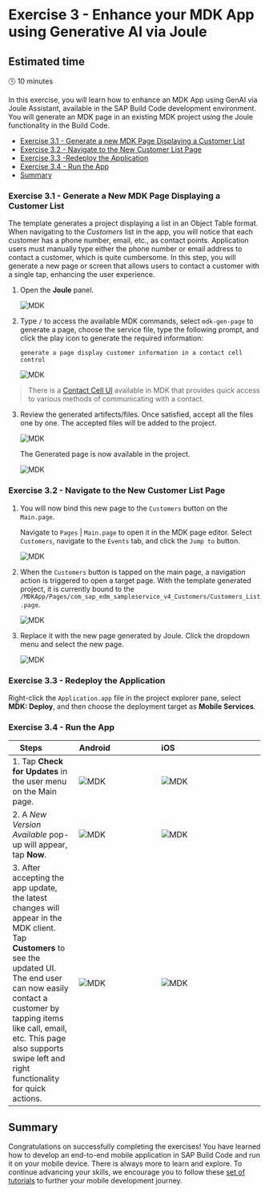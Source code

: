 # Exercise 3 - Enhance your MDK App using Generative AI via Joule

## Estimated time

:clock4: 10 minutes

In this exercise, you will learn how to enhance an MDK App using GenAI via Joule Assistant, available in the SAP Build Code development environment. You will generate an MDK page in an existing MDK project using the Joule functionality in the Build Code.

 - [Exercise 3.1 - Generate a new MDK Page Displaying a Customer List](#exercise-31---generate-a-new-mdk-page-displaying-a-customer-list)
- [Exercise 3.2 - Navigate to the New Customer List Page](#exercise-32---navigate-to-the-new-customer-list-page)
- [Exercise 3.3 -Redeploy the Application](#exercise-33---redeploy-the-application)
- [Exercise 3.4 - Run the App](#exercise-34---run-the-app)
- [Summary](#summary)

### Exercise 3.1 - Generate a New MDK Page Displaying a Customer List

The template generates a project displaying a list in an Object Table format. When navigating to the _Customers_ list in the app, you will notice that each customer has a phone number, email, etc., as contact points. Application users must manually type either the phone number or email address to contact a customer, which is quite cumbersome.
In this step, you will generate a new page or screen that allows users to contact a customer with a single tap, enhancing the user experience.

1. Open the **Joule** panel. 

    ![MDK](images/3.1.1.png) 

2. Type `/` to access the available MDK commands, select `mdk-gen-page` to generate a page, choose the service file, type the following prompt, and click the play icon to generate the required information:

    ```Text
    generate a page display customer information in a contact cell control

    ```
    ![MDK](images/3.1.2.gif) 

>There is a [Contact Cell UI](https://experience.sap.com/fiori-design-ios/article/contact-cell/) available in MDK that provides quick access to various methods of communicating with a contact. 

3. Review the generated artifects/files. Once satisfied, accept all the files one by one. The accepted files will be added to the project.

    ![MDK](images/3.1.3.png) 

    The Generated page is now available in the project.

    ![MDK](images/3.1.4.png)   

### Exercise 3.2 - Navigate to the New Customer List Page

1. You will now bind this new page to the `Customers` button on the `Main.page`. 

    Navigate to `Pages` | `Main.page` to open it in the MDK page editor. Select `Customers`, navigate to the `Events` tab, and click the `Jump to` button. 

    ![MDK](images/3.2.1.png) 

2. When the `Customers` button is tapped on the main page, a navigation action is triggered to open a target page. With the template generated project, it is currently bound to the `/MDKApp/Pages/com_sap_edm_sampleservice_v4_Customers/Customers_List.page`. 

    ![MDK](images/3.2.2.png) 

3. Replace it with the new page generated by Joule. Click the dropdown menu and select the new page.

    ![MDK](images/3.2.3.png) 


### Exercise 3.3 - Redeploy the Application

Right-click the `Application.app` file in the project explorer pane, select **MDK: Deploy**, and then choose the deployment target as **Mobile Services**.

### Exercise 3.4 - Run the App

| Steps&nbsp;&nbsp;&nbsp;&nbsp;&nbsp;&nbsp;&nbsp;&nbsp;&nbsp;&nbsp; | Android&nbsp;&nbsp;&nbsp;&nbsp;&nbsp;&nbsp;&nbsp;&nbsp;&nbsp;&nbsp;&nbsp;&nbsp;&nbsp;&nbsp;&nbsp;&nbsp;&nbsp;&nbsp;&nbsp;&nbsp; | iOS&nbsp;&nbsp;&nbsp;&nbsp;&nbsp;&nbsp;&nbsp;&nbsp;&nbsp;&nbsp;&nbsp;&nbsp;&nbsp;&nbsp;&nbsp;&nbsp;&nbsp;&nbsp;&nbsp;&nbsp;&nbsp;&nbsp;&nbsp;&nbsp;&nbsp;&nbsp;&nbsp;&nbsp;&nbsp;&nbsp;&nbsp;&nbsp;&nbsp;&nbsp;&nbsp;&nbsp;&nbsp;&nbsp;  |
| --- | --- | --- |
| 1. Tap **Check for Updates** in the user menu on the Main page. | ![MDK](images/3.6.1.png) | ![MDK](images/3.6.2.png) |
| 2. A _New Version Available_ pop-up will appear, tap **Now**. | ![MDK](images/3.6.3.png) | ![MDK](images/3.6.4.png) |
| 3. After accepting the app update, the latest changes will appear in the MDK client. Tap **Customers** to see the updated UI. The end user can now easily contact a customer by tapping items like call, email, etc. This page also supports swipe left and right functionality for quick actions.  | ![MDK](images/3.6.5.gif) | ![MDK](images/3.6.6.gif) |

## Summary
 
Congratulations on successfully completing the exercises! You have learned how to develop an end-to-end mobile application in SAP Build Code and run it on your mobile device. There is always more to learn and explore. To continue advancing your skills, we encourage you to follow these [set of tutorials](https://help.sap.com/doc/f53c64b93e5140918d676b927a3cd65b/Cloud/en-US/docs-en/guides/getting-started/mdk/overview.html#tutorials) to further your mobile development journey.